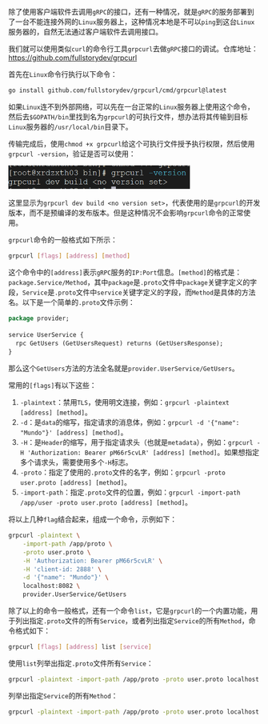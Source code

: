 除了使用客户端软件去调用`gRPC`的接口，还有一种情况，就是`gRPC`的服务部署到了一台不能连接外网的`Linux`服务器上，这种情况本地是不可以`ping`到这台`Linux`服务器的，自然无法通过客户端软件去调用接口。

我们就可以使用类似`curl`的命令行工具`grpcurl`去做`gRPC`接口的调试。仓库地址：https://github.com/fullstorydev/grpcurl

首先在`Linux`命令行执行以下命令：

```sh
go install github.com/fullstorydev/grpcurl/cmd/grpcurl@latest
```

如果`Linux`连不到外部网络，可以先在一台正常的`Linux`服务器上使用这个命令，然后去`$GOPATH/bin`里找到名为`grpcurl`的可执行文件，想办法将其传输到目标`Linux`服务器的`/usr/local/bin`目录下。

传输完成后，使用`chmod +x grpcurl`给这个可执行文件授予执行权限，然后使用`grpcurl -version`，验证是否可以使用：

<img src="image/image-20240520150335645.png" alt="image-20240520150335645" style="zoom:67%;" />

这里显示为`grpcurl dev build <no version set>`，代表使用的是`grpcurl`的开发版本，而不是预编译的发布版本。但是这种情况不会影响`grpcurl`命令的正常使用。

`grpcurl`命令的一般格式如下所示：

```sh
grpcurl [flags] [address] [method]
```

这个命令中的`[address]`表示`gRPC`服务的`IP:Port`信息。`[method]`的格式是：`package.Service/Method`，其中`package`是`.proto`文件中`package`关键字定义的字段，`Service`是`.proto`文件中`service`关键字定义的字段，而`Method`是具体的方法名。以下是一个简单的`.proto`文件示例：

```protobuf
package provider;

service UserService {
  rpc GetUsers (GetUsersRequest) returns (GetUsersResponse);
}
```

那么这个`GetUsers`方法的方法全名就是`provider.UserService/GetUsers`。

常用的`[flags]`有以下这些：

1. `-plaintext`：禁用`TLS`，使用明文连接，例如：`grpcurl -plaintext [address] [method]`。
2. `-d`：是`data`的缩写，指定请求的消息体，例如：`grpcurl -d '{"name": "Mundo"}' [address] [method]`。
3. `-H`：是`Header`的缩写，用于指定请求头（也就是`metadata`），例如：`grpcurl -H 'Authorization: Bearer pM66r5cvLR' [address] [method]`。如果想指定多个请求头，需要使用多个`-H`标志。
4. `-proto`：指定了使用的`.proto`文件的名字，例如：`grpcurl -proto user.proto [address] [method]`。
5. `-import-path`：指定`.proto`文件的位置，例如：`grpcurl -import-path /app/user -proto user.proto [address] [method]`。

将以上几种`flag`结合起来，组成一个命令，示例如下：

```sh
grpcurl -plaintext \
    -import-path /app/proto \
    -proto user.proto \
    -H 'Authorization: Bearer pM66r5cvLR' \
    -H 'client-id: 2888' \
    -d '{"name": "Mundo"}' \
    localhost:8082 \
    provider.UserService/GetUsers
```

除了以上的命令一般格式，还有一个命令`list`，它是`grpcurl`的一个内置功能，用于列出指定`.proto`文件的所有`Service`，或者列出指定`Service`的所有`Method`，命令格式如下：

```sh
grpcurl [flags] [address] list [service]
```

使用`list`列举出指定`.proto`文件所有`Service`：

```sh
grpcurl -plaintext -import-path /app/proto -proto user.proto localhost:8082 list
```

列举出指定`Service`的所有`Method`：

```sh
grpcurl -plaintext -import-path /app/proto -proto user.proto localhost:8082 list provider.UserService
```

